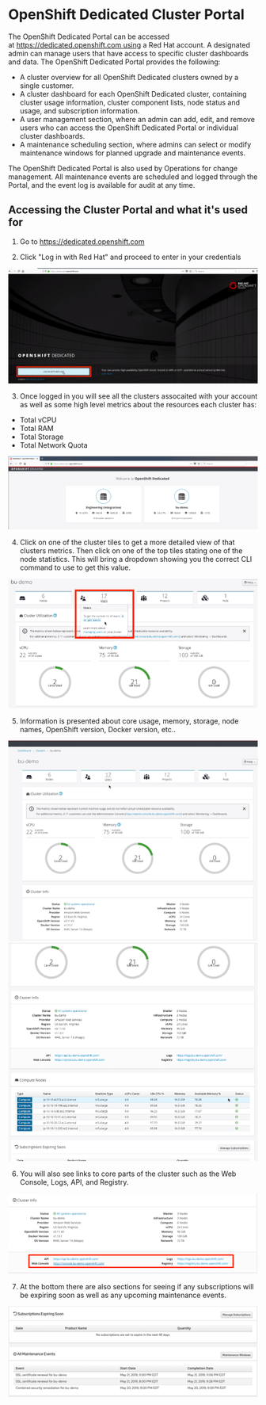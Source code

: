 # OpenShift Dedicated Cluster Portal


The OpenShift Dedicated Portal can be accessed at https://dedicated.openshift.com using a Red Hat account. A designated admin can manage users that have access to specific cluster dashboards and data.
The OpenShift Dedicated Portal provides the following:
- A cluster overview for all OpenShift Dedicated clusters owned by a single customer.
- A cluster dashboard for each OpenShift Dedicated cluster, containing cluster usage information, cluster component lists, node status and usage, and subscription information.
- A user management section, where an admin can add, edit, and remove users who can access the OpenShift Dedicated Portal or individual cluster dashboards.
- A maintenance scheduling section, where admins can select or modify maintenance windows for planned upgrade and maintenance events.

The OpenShift Dedicated Portal is also used by Operations for change management. All maintenance events are scheduled and logged through the Portal, and the event log is available for audit at any time.

## Accessing the Cluster Portal and what it's used for

1. Go to https://dedicated.openshift.com

2. Click "Log in with Red Hat" and proceed to enter in your credentials

![Cluster Portal](/images/ClusterPortalLogin.png)

3. Once logged in you will see all the clusters assocaited with your account as well as some high level metrics about the resources each cluster has:

- Total vCPU
- Total RAM
- Total Storage
- Total Network Quota

![Clusters Available](/images/ClustersAvailable.png)

4. Click on one of the cluster tiles to get a more detailed view of that clusters metrics.  Then click on one of the top tiles stating one of the node statistics.  This will bring a dropdown showing you the correct CLI command to use to get this value.

![ClusterInfoCommand](/images/ClusterInfoCommand.png)

5. Information is presented about core usage, memory, storage, node names, OpenShift version, Docker version, etc..

![Cluster Details](/images/ClusterDetails1.png)
![Cluster Details](/images/ClusterDetails2.png)

6. You will also see links to core parts of the cluster such as the Web Console, Logs, API, and Registry.

![Cluster Links](/images/ClusterPortalLinks.png)

7. At the bottom there are also sections for seeing if any subscriptions will be expiring soon as well as any upcoming maintenance events.

![Cluster Sub Maint](/images/ClusterSubMaint.png)
